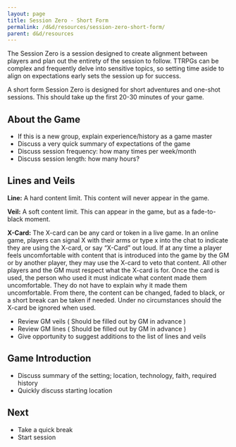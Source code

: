```yaml
---
layout: page
title: Session Zero - Short Form
permalink: /d&d/resources/session-zero-short-form/
parent: d&d/resources
---
```


The Session Zero is a session designed to create alignment between players and plan out the entirety of the session to follow. TTRPGs can be complex and frequently delve into sensitive topics, so setting time aside to align on expectations early sets the session up for success.

A short form Session Zero is designed for short adventures and one-shot sessions. This should take up the first 20-30 minutes of your game.

## About the Game

- If this is a new group, explain experience/history as a game master
- Discuss a very quick summary of expectations of the game
- Discuss session frequency: how many times per week/month
- Discuss session length: how many hours?

## Lines and Veils

**Line:** A hard content limit. This content will never appear in the game.

**Veil:** A soft content limit. This can appear in the game, but as a fade-to-black moment.

**X-Card:** The X-card can be any card or token in a live game. In an online game, players can signal X with their arms or type x into the chat to indicate they are using the X-card, or say “X-Card” out loud. If at any time a player feels uncomfortable with content that is introduced into the game by the GM or by another player, they may use the X-card to veto that content. All other players and the GM must respect what the X-card is for. Once the card is used, the person who used it must indicate what content made them uncomfortable. They do not have to explain why it made them uncomfortable. From there, the content can be changed, faded to black, or a short break can be taken if needed. Under no circumstances should the X-card be ignored when used.

- Review GM veils ( Should be filled out by GM in advance )
- Review GM lines ( Should be filled out by GM in advance )
- Give opportunity to suggest additions to the list of lines and veils

## Game Introduction

- Discuss summary of the setting; location, technology, faith, required history
- Quickly discuss starting location

## Next

- Take a quick break
- Start session
